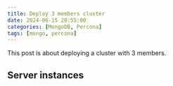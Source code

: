 ```yaml
---
title: Deploy 3 members cluster
date: 2024-06-15 20:55:00
categories: [MongoDB, Percona]
tags: [mongo, percona]
---
```


This post is about deploying a cluster with 3 members.

## Server instances